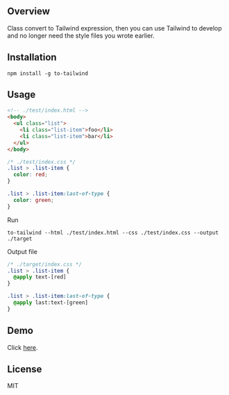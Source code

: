 ## Overview

Class convert to Tailwind expression, then you can use Tailwind to 
develop and no longer need the style files you wrote earlier.

## Installation

```
npm install -g to-tailwind
```

## Usage

```html
<!-- ./test/index.html -->
<body>
  <ul class="list">
    <li class="list-item">foo</li>
    <li class="list-item">bar</li>
  </ul>
</body>
```

```css
/* ./test/index.css */
.list > .list-item {
  color: red;
}

.list > .list-item:last-of-type {
  color: green;
}
```

Run

```
to-tailwind --html ./test/index.html --css ./test/index.css --output ./target
```

Output file

```css
/* ./target/index.css */
.list > .list-item { 
  @apply text-[red]
}

.list > .list-item:last-of-type {
  @apply last:text-[green]
}
```

## Demo

Click <a href="http://120.77.148.28">here</a>.

## License

MIT

